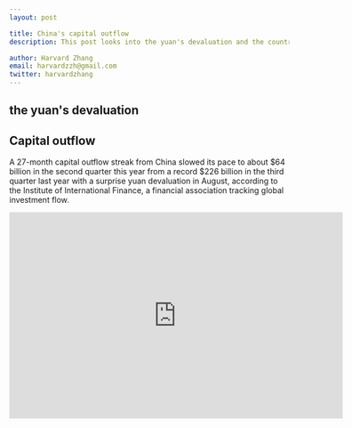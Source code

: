 ```yaml
---
layout: post

title: China's capital outflow
description: This post looks into the yuan's devaluation and the country's capital outflow. 

author: Harvard Zhang 
email: harvardzzh@gmail.com
twitter: harvardzhang
---
```


## the yuan's devaluation  

## Capital outflow

A 27-month capital outflow streak from China slowed its pace to about $64 billion in the second quarter this year from a record $226 billion in the third quarter last year with a surprise yuan devaluation in August, according to the Institute of International Finance, a financial association tracking global investment flow.

<iframe width="600" height="371" seamless frameborder="0" scrolling="no" src="https://docs.google.com/spreadsheets/d/1-NuiKdzhwT7yGiarQ-BBCx0e3PJfauGfmAP8Z_NWRPc/pubchart?oid=666697376&amp;format=interactive"></iframe>

